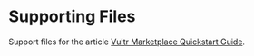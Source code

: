 # Supporting Files

Support files for the article [Vultr Marketplace Quickstart Guide](https://www.vultr.com/docs/vultr-marketplace-quickstart-guide).
